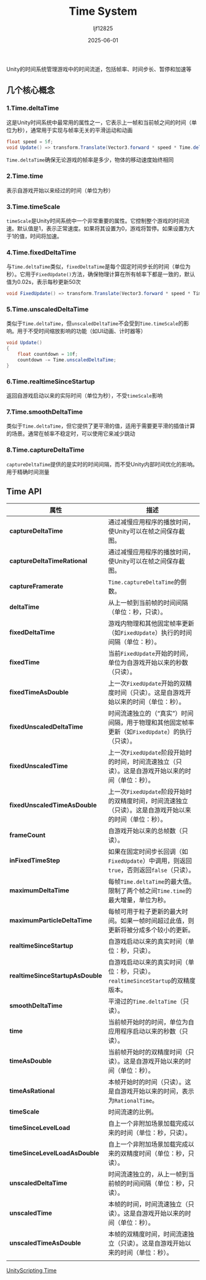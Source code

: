 ﻿---
title: "Time System"
date: 2025-06-01
categories: [Note]
tags: [Unity, Unity System]
author: "ljf12825"
summary: Unity's class Time
---
Unity的时间系统管理游戏中的时间流逝，包括帧率、时间步长、暂停和加速等

## 几个核心概念
### 1.Time.deltaTime
这是Unity时间系统中最常用的属性之一，它表示上一帧和当前帧之间的时间（单位为秒），通常用于实现与帧率无关的平滑运动和动画  
```cs
float speed = 5f;
void Update() => transform.Translate(Vector3.forward * speed * Time.deltaTime);
```
`Time.deltaTime`确保无论游戏的帧率是多少，物体的移动速度始终相同  

### 2.Time.time
表示自游戏开始以来经过的时间（单位为秒）

### 3.Time.timeScale
`timeScale`是Unity时间系统中一个非常重要的属性。它控制整个游戏的时间流速。默认值是1，表示正常速度。如果将其设置为0，游戏将暂停。如果设置为大于1的值，时间将加速。

### 4.Time.fixedDeltaTime
与`Time.deltaTime`类似，`fixedDeltaTime`是每个固定时间步长的时间（单位为秒）。它用于`FixedUpdate()`方法，确保物理计算在所有帧率下都是一致的，默认值为0.02s，表示每秒更新50次
```cs
void FixedUpdate() => transform.Translate(Vector3.forward * speed * Time.fixedDeltaTime);
```

### 5.Time.unscaledDeltaTime
类似于`Time.deltaTime`，但`unscaledDeltaTime`不会受到`Time.timeScale`的影响。用于不受时间缩放影响的功能（如UI动画、计时器等）
```cs
void Update()
{
    float countdown = 10f;
    countdown -= Time.unscaledDeltaTime; 
}
```

### 6.Time.realtimeSinceStartup
返回自游戏启动以来的实际时间（单位为秒），不受`timeScale`影响

### 7.Time.smoothDeltaTime
类似于`Time.deltaTime`，但它提供了更平滑的值，适用于需要更平滑的插值计算的场景。通常在帧率不稳定时，可以使用它来减少跳动  

### 8.Time.captureDeltaTime
`captureDeltaTime`提供的是实时的时间间隔，而不受Unity内部时间优化的影响。用于精确时间测量

## Time API

| **属性**                           | **描述**                                                      |
| -------------------------------- | ----------------------------------------------------------- |
| **captureDeltaTime**             | 通过减慢应用程序的播放时间，使Unity可以在帧之间保存截图。                             |
| **captureDeltaTimeRational**     | 通过减慢应用程序的播放时间，使Unity可以在帧之间保存截图。                             |
| **captureFramerate**             | `Time.captureDeltaTime`的倒数。                                 |
| **deltaTime**                    | 从上一帧到当前帧的时间间隔（单位：秒，只读）。                                    |
| **fixedDeltaTime**               | 游戏内物理和其他固定帧率更新（如`FixedUpdate`）执行的时间间隔（单位：秒）。                |
| **fixedTime**                    | 当前`FixedUpdate`开始的时间，单位为自游戏开始以来的秒数（只读）。                    |
| **fixedTimeAsDouble**            | 上一次`FixedUpdate`开始的双精度时间（只读）。这是自游戏开始以来的时间（单位：秒）。           |
| **fixedUnscaledDeltaTime**       | 时间流速独立的（“真实”）时间间隔，用于物理和其他固定帧率更新（如`FixedUpdate`）的执行（只读）。    |
| **fixedUnscaledTime**            | 上一次`FixedUpdate`阶段开始时的时间，时间流速独立（只读）。这是自游戏开始以来的时间（单位：秒）。    |
| **fixedUnscaledTimeAsDouble**    | 上一次`FixedUpdate`阶段开始时的双精度时间，时间流速独立（只读）。这是自游戏开始以来的时间（单位：秒）。 |
| **frameCount**                   | 自游戏开始以来的总帧数（只读）。                                           |
| **inFixedTimeStep**              | 如果在固定时间步长回调（如`FixedUpdate`）中调用，则返回`true`，否则返回`false`（只读）。  |
| **maximumDeltaTime**             | 每帧`Time.deltaTime`的最大值。限制了两个帧之间`Time.time`的最大增量，单位为秒。       |
| **maximumParticleDeltaTime**     | 每帧可用于粒子更新的最大时间。如果一帧时间超过此值，则更新将被分成多个较小的更新。                   |
| **realtimeSinceStartup**         | 自游戏启动以来的真实时间（单位：秒，只读）。                                     |
| **realtimeSinceStartupAsDouble** | 自游戏启动以来的真实时间（单位：秒，只读）。`realtimeSinceStartup`的双精度版本。        |
| **smoothDeltaTime**              | 平滑过的`Time.deltaTime`（只读）。                                  |
| **time**                         | 当前帧开始时的时间，单位为自应用程序启动以来的秒数（只读）。                             |
| **timeAsDouble**                 | 当前帧开始时的双精度时间（只读）。这是自游戏开始以来的时间（单位：秒）。                       |
| **timeAsRational**               | 本帧开始时的时间（只读）。这是自游戏开始以来的时间，表示为`RationalTime`。               |
| **timeScale**                    | 时间流速的比例。                                                    |
| **timeSinceLevelLoad**           | 自上一个非附加场景加载完成以来的时间（单位：秒，只读）。                               |
| **timeSinceLevelLoadAsDouble**   | 自上一个非附加场景加载完成以来的双精度时间（单位：秒，只读）。                            |
| **unscaledDeltaTime**            | 时间流速独立的，从上一帧到当前帧的时间间隔（单位：秒，只读）。                            |
| **unscaledTime**                 | 本帧的时间，时间流速独立（只读）。这是自游戏开始以来的时间（单位：秒）。                       |
| **unscaledTimeAsDouble**         | 本帧的双精度时间，时间流速独立（只读）。这是自游戏开始以来的时间（单位：秒）。                    |
                        |

[UnityScripting Time](https://docs.unity3d.com/ScriptReference/Time.html)
